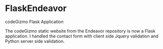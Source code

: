 # FlaskEndeavor
codeGizmo Flask Application

The codeGizmo static website from the Endeavor repository is now a Flask application.
I handled the contact form with client side Jquery validation and Python server side validation.

